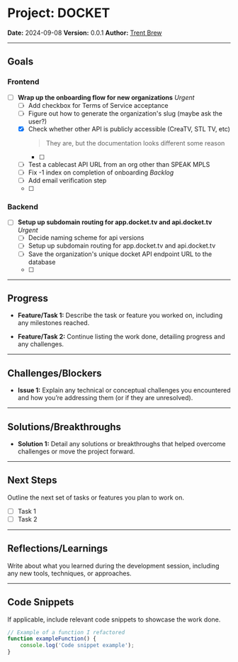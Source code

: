 # Project: DOCKET

**Date:** 2024-09-08
**Version:** 0.0.1
**Author:** [Trent Brew](https://github.com/trentbrew)

---

## Goals

### Frontend

- [ ] **Wrap up the onboarding flow for new organizations**
  *Urgent*
    - [ ] Add checkbox for Terms of Service acceptance
    - [ ] Figure out how to generate the organization's slug (maybe ask the user?)
    - [x] Check whether other API is publicly accessible (CreaTV, STL TV, etc)
      > They are, but the documentation looks different some reason
      - [ ]
    - [ ] Test a cablecast API URL from an org other than SPEAK MPLS
    - [ ] Fix -1 index on completion of onboarding
  *Backlog*
    - [ ] Add email verification step
    - [ ]

### Backend

- [ ] **Setup up subdomain routing for app.docket.tv and api.docket.tv**
  *Urgent*
    - [ ] Decide naming scheme for api versions
  - [ ] Setup up subdomain routing for app.docket.tv and api.docket.tv
  - [ ] Save the organization's unique docket API endpoint URL to the database
  - [ ]

---

## Progress

- **Feature/Task 1:**
  Describe the task or feature you worked on, including any milestones reached.

- **Feature/Task 2:**
  Continue listing the work done, detailing progress and any challenges.

---

## Challenges/Blockers

- **Issue 1:**
  Explain any technical or conceptual challenges you encountered and how you’re addressing them (or if they are unresolved).

---

## Solutions/Breakthroughs

- **Solution 1:**
  Detail any solutions or breakthroughs that helped overcome challenges or move the project forward.

---

## Next Steps

Outline the next set of tasks or features you plan to work on.

- [ ] Task 1
- [ ] Task 2

---

## Reflections/Learnings

Write about what you learned during the development session, including any new tools, techniques, or approaches.

---

## Code Snippets

If applicable, include relevant code snippets to showcase the work done.

```javascript
// Example of a function I refactored
function exampleFunction() {
    console.log('Code snippet example');
}
